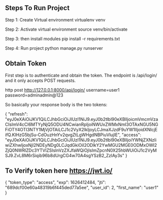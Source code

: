 ## Steps To Run Project

Step 1: Create Virtual environment
        virtualenv venv
        
Step 2: Activate virtual environment 
        source venv/bin/activate

Step 3: then install modules 
        pip install -r requirements.txt

Step 4: Run project
        python manage.py runserver

## Obtain Token

First step is to authenticate and obtain the token. The endpoint is /api/login/ and it only accepts POST requests.


http post http://127.0.0.1:8000/api/login/ username=user1 password=adminadmin@123

So basically your response body is the two tokens:

{
    "refresh": "eyJ0eXAiOiJKV1QiLCJhbGciOiJIUzI1NiJ9.eyJ0b2tlbl90eXBlIjoicmVmcmVzaCIsImV4cCI6MTYyNjQ5ODU4NCwianRpIjoiNWUxZWMxNmI3OTAxNGU5NGFiOTY4OTI3NTY1MjVjOTAiLCJ1c2VyX2lkIjoyLCJmaXJzdF9uYW1lIjoidXNlcjEifQ.KIHzG5bjSu-CdOuzHnYv2qvgZtLgWHgdNBPiuVlujIE",
    "access": "eyJ0eXAiOiJKV1QiLCJhbGciOiJIUzI1NiJ9.eyJ0b2tlbl90eXBlIjoiYWNjZXNzIiwiZXhwIjoxNjI2NDEyNDg0LCJqdGkiOiI2ODlkY2YwMGU2MGE0ODMxOWI2ZjQ0NWRlZDc3YTVlZSIsInVzZXJfaWQiOjIsImZpcnN0X25hbWUiOiJ1c2VyMSJ9.ZvL8M6rSiqib96b8dUrgCG4w70A4sgYSzB2_ZzIAy3s"
}


## To Verify token here https://jwt.io/


{
  "token_type": "access",
  "exp": 1626412484,
  "jti": "689dcf00e60a48319b6f445ded77a5ee",
  "user_id": 2,
  "first_name": "user1"
}

